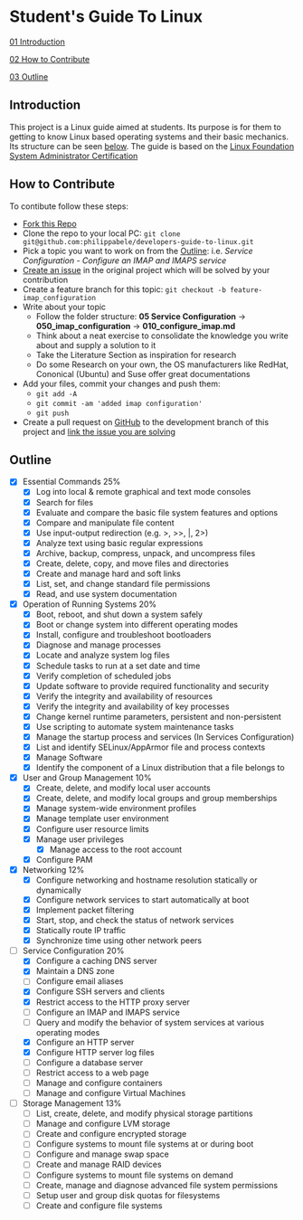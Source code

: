 # Student's Guide To Linux

[01 Introduction](#introduction)

[02 How to Contribute](#how-to-contribute)

[03 Outline](#outline)

## Introduction

This project is a Linux guide aimed at students. Its purpose is for them to getting to know Linux based operating systems and their basic mechanics.
Its structure can be seen [below](#outline).
The guide is based on the [Linux Foundation System Administrator Certification](https://training.linuxfoundation.org/certification/linux-foundation-certified-sysadmin-lfcs/)

## How to Contribute 

To contibute follow these steps:
- [Fork this Repo](https://docs.github.com/en/get-started/quickstart/fork-a-repo)
- Clone the repo to your local PC: `git clone git@github.com:philippabele/developers-guide-to-linux.git`
- Pick a topic you want to work on from the [Outline](#outline): i.e. *Service Configuration - Configure an IMAP and IMAPS service*
- [Create an issue](https://docs.github.com/en/desktop/contributing-and-collaborating-using-github-desktop/working-with-your-remote-repository-on-github-or-github-enterprise/creating-an-issue-or-pull-request) in the original project which will be solved by your contribution
- Create a feature branch for this topic: `git checkout -b feature-imap_configuration`
- Write about your topic
    + Follow the folder structure: **05 Service Configuration** -> **050_imap_configuration** -> **010_configure_imap.md**
    + Think about a neat exercise to consolidate the knowledge you write about and supply a solution to it
    + Take the Literature Section as inspiration for research
    + Do some Research on your own, the OS manufacturers like RedHat, Cononical (Ubuntu) and Suse offer great documentations
- Add your files, commit your changes and push them:
    + `git add -A`
    + `git commit -am 'added imap configuration'`
    + `git push`
- Create a pull request on [GitHub](https://docs.github.com/en/pull-requests/collaborating-with-pull-requests/proposing-changes-to-your-work-with-pull-requests/creating-a-pull-request) to the development branch of this project and [link the issue you are solving](https://docs.github.com/en/issues/tracking-your-work-with-issues/linking-a-pull-request-to-an-issue)

## Outline
- [x] Essential Commands 25%
    - [x] Log into local & remote graphical and text mode consoles
    - [x] Search for files
    - [x] Evaluate and compare the basic file system features and options
    - [x] Compare and manipulate file content
    - [x] Use input-output redirection (e.g. >, >>, |, 2>)
    - [x] Analyze text using basic regular expressions
    - [x] Archive, backup, compress, unpack, and uncompress files
    - [x] Create, delete, copy, and move files and directories
    - [x] Create and manage hard and soft links
    - [x] List, set, and change standard file permissions
    - [x] Read, and use system documentation

- [x] Operation of Running Systems 20%
    - [x] Boot, reboot, and shut down a system safely
    - [x] Boot or change system into different operating modes
    - [x] Install, configure and troubleshoot bootloaders
    - [x] Diagnose and manage processes
    - [x] Locate and analyze system log files
    - [x] Schedule tasks to run at a set date and time
    - [x] Verify completion of scheduled jobs
    - [x] Update software to provide required functionality and security
    - [x] Verify the integrity and availability of resources
    - [x] Verify the integrity and availability of key processes
    - [x] Change kernel runtime parameters, persistent and non-persistent
    - [x] Use scripting to automate system maintenance tasks
    - [x] Manage the startup process and services (In Services Configuration)
    - [x] List and identify SELinux/AppArmor file and process contexts
    - [x] Manage Software
    - [x] Identify the component of a Linux distribution that a file belongs to

- [x] User and Group Management 10%
    - [x] Create, delete, and modify local user accounts
    - [x] Create, delete, and modify local groups and group memberships
    - [x] Manage system-wide environment profiles
    - [x] Manage template user environment
    - [x] Configure user resource limits
    - [x] Manage user privileges
        + [x] Manage access to the root account   
    - [x] Configure PAM

- [x] Networking 12%
    - [x] Configure networking and hostname resolution statically or dynamically
    - [x] Configure network services to start automatically at boot
    - [x] Implement packet filtering
    - [x] Start, stop, and check the status of network services
    - [x] Statically route IP traffic
    - [x] Synchronize time using other network peers

- [ ] Service Configuration 20%
    - [x] Configure a caching DNS server
    - [x] Maintain a DNS zone
    - [ ] Configure email aliases
    - [x] Configure SSH servers and clients
    - [x] Restrict access to the HTTP proxy server
    - [ ] Configure an IMAP and IMAPS service
    - [ ] Query and modify the behavior of system services at various operating modes
    - [x] Configure an HTTP server
    - [x] Configure HTTP server log files
    - [ ] Configure a database server
    - [ ] Restrict access to a web page
    - [ ] Manage and configure containers
    - [ ] Manage and configure Virtual Machines

- [ ] Storage Management 13%
    - [ ] List, create, delete, and modify physical storage partitions
    - [ ] Manage and configure LVM storage
    - [ ] Create and configure encrypted storage
    - [ ] Configure systems to mount file systems at or during boot
    - [ ] Configure and manage swap space
    - [ ] Create and manage RAID devices
    - [ ] Configure systems to mount file systems on demand
    - [ ] Create, manage and diagnose advanced file system permissions
    - [ ] Setup user and group disk quotas for filesystems
    - [ ] Create and configure file systems
